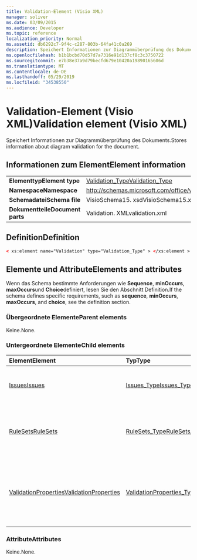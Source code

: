 ```yaml
---
title: Validation-Element (Visio XML)
manager: soliver
ms.date: 03/09/2015
ms.audience: Developer
ms.topic: reference
localization_priority: Normal
ms.assetid: db6292c7-9f4c-c287-803b-64fa41c0a269
description: Speichert Informationen zur Diagrammüberprüfung des Dokuments.
ms.openlocfilehash: b1b1bcbd70d57d7a7316e91d137cf8c3c3750722
ms.sourcegitcommit: e7b38e37a9d79becfd679e10420a19890165606d
ms.translationtype: MT
ms.contentlocale: de-DE
ms.lasthandoff: 05/29/2019
ms.locfileid: "34538550"
---
```

# <a name="validation-element-visio-xml"></a><span data-ttu-id="59bfa-103">Validation-Element (Visio XML)</span><span class="sxs-lookup"><span data-stu-id="59bfa-103">Validation element (Visio XML)</span></span>

<span data-ttu-id="59bfa-104">Speichert Informationen zur Diagrammüberprüfung des Dokuments.</span><span class="sxs-lookup"><span data-stu-id="59bfa-104">Stores information about diagram validation for the document.</span></span>
  
## <a name="element-information"></a><span data-ttu-id="59bfa-105">Informationen zum Element</span><span class="sxs-lookup"><span data-stu-id="59bfa-105">Element information</span></span>

|||
|:-----|:-----|
|<span data-ttu-id="59bfa-106">**Elementtyp**</span><span class="sxs-lookup"><span data-stu-id="59bfa-106">**Element type**</span></span> <br/> |[<span data-ttu-id="59bfa-107">Validation_Type</span><span class="sxs-lookup"><span data-stu-id="59bfa-107">Validation_Type</span></span>](validation_type-complextypevisio-xml.md) <br/> |
|<span data-ttu-id="59bfa-108">**Namespace**</span><span class="sxs-lookup"><span data-stu-id="59bfa-108">**Namespace**</span></span> <br/> |http://schemas.microsoft.com/office/visio/2012/main  <br/> |
|<span data-ttu-id="59bfa-109">**Schemadatei**</span><span class="sxs-lookup"><span data-stu-id="59bfa-109">**Schema file**</span></span> <br/> |<span data-ttu-id="59bfa-110">VisioSchema15. xsd</span><span class="sxs-lookup"><span data-stu-id="59bfa-110">VisioSchema15.xsd</span></span>  <br/> |
|<span data-ttu-id="59bfa-111">**Dokumentteile**</span><span class="sxs-lookup"><span data-stu-id="59bfa-111">**Document parts**</span></span> <br/> |<span data-ttu-id="59bfa-112">Validation. XML</span><span class="sxs-lookup"><span data-stu-id="59bfa-112">validation.xml</span></span>  <br/> |
   
## <a name="definition"></a><span data-ttu-id="59bfa-113">Definition</span><span class="sxs-lookup"><span data-stu-id="59bfa-113">Definition</span></span>

```XML
< xs:element name="Validation" type="Validation_Type" > </xs:element >
```

## <a name="elements-and-attributes"></a><span data-ttu-id="59bfa-114">Elemente und Attribute</span><span class="sxs-lookup"><span data-stu-id="59bfa-114">Elements and attributes</span></span>

<span data-ttu-id="59bfa-115">Wenn das Schema bestimmte Anforderungen wie **Sequence**, **minOccurs**, **maxOccurs**und **Choice**definiert, lesen Sie den Abschnitt Definition.</span><span class="sxs-lookup"><span data-stu-id="59bfa-115">If the schema defines specific requirements, such as **sequence**, **minOccurs**, **maxOccurs**, and **choice**, see the definition section.</span></span> 
  
### <a name="parent-elements"></a><span data-ttu-id="59bfa-116">Übergeordnete Elemente</span><span class="sxs-lookup"><span data-stu-id="59bfa-116">Parent elements</span></span>

<span data-ttu-id="59bfa-117">Keine.</span><span class="sxs-lookup"><span data-stu-id="59bfa-117">None.</span></span>
  
### <a name="child-elements"></a><span data-ttu-id="59bfa-118">Untergeordnete Elemente</span><span class="sxs-lookup"><span data-stu-id="59bfa-118">Child elements</span></span>

|<span data-ttu-id="59bfa-119">**Element**</span><span class="sxs-lookup"><span data-stu-id="59bfa-119">**Element**</span></span>|<span data-ttu-id="59bfa-120">**Typ**</span><span class="sxs-lookup"><span data-stu-id="59bfa-120">**Type**</span></span>|<span data-ttu-id="59bfa-121">**Beschreibung**</span><span class="sxs-lookup"><span data-stu-id="59bfa-121">**Description**</span></span>|
|:-----|:-----|:-----|
|[<span data-ttu-id="59bfa-122">Issues</span><span class="sxs-lookup"><span data-stu-id="59bfa-122">Issues</span></span>](issues-element-validation_type-complextypevisio-xml.md) <br/> |[<span data-ttu-id="59bfa-123">Issues_Type</span><span class="sxs-lookup"><span data-stu-id="59bfa-123">Issues_Type</span></span>](issues_type-complextypevisio-xml.md) <br/> |<span data-ttu-id="59bfa-124">Enthält alle **Issue** -Elemente für das Dokument.</span><span class="sxs-lookup"><span data-stu-id="59bfa-124">Contains all the **Issue** elements for the document.</span></span>  <br/> |
|[<span data-ttu-id="59bfa-125">RuleSets</span><span class="sxs-lookup"><span data-stu-id="59bfa-125">RuleSets</span></span>](rulesets-element-validation_type-complextypevisio-xml.md) <br/> |[<span data-ttu-id="59bfa-126">RuleSets_Type</span><span class="sxs-lookup"><span data-stu-id="59bfa-126">RuleSets_Type</span></span>](rulesets_type-complextypevisio-xml.md) <br/> |<span data-ttu-id="59bfa-127">Enthält ein **RuleSet** -Element für jeden Überprüfungsregel Satz im Dokument.</span><span class="sxs-lookup"><span data-stu-id="59bfa-127">Includes a **RuleSet** element for each validation rule set in the document.</span></span>  <br/> |
|[<span data-ttu-id="59bfa-128">ValidationProperties</span><span class="sxs-lookup"><span data-stu-id="59bfa-128">ValidationProperties</span></span>](validationproperties-element-validation_type-complextypevisio-xml.md) <br/> |[<span data-ttu-id="59bfa-129">ValidationProperties_Type</span><span class="sxs-lookup"><span data-stu-id="59bfa-129">ValidationProperties_Type</span></span>](validationproperties_type-complextypevisio-xml.md) <br/> |<span data-ttu-id="59bfa-130">Kapselt die Eigenschaften, die im Zusammenhang mit der Überprüfung des Dokuments stehen.</span><span class="sxs-lookup"><span data-stu-id="59bfa-130">Encapsulates the properties that are related to the document's validation.</span></span>  <br/> |
   
### <a name="attributes"></a><span data-ttu-id="59bfa-131">Attribute</span><span class="sxs-lookup"><span data-stu-id="59bfa-131">Attributes</span></span>

<span data-ttu-id="59bfa-132">Keine.</span><span class="sxs-lookup"><span data-stu-id="59bfa-132">None.</span></span>
  

